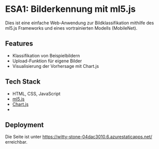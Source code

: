 # ESA1: Bilderkennung mit ml5.js

Dies ist eine einfache Web-Anwendung zur Bildklassifikation mithilfe des ml5.js Frameworks und eines vortrainierten Modells (MobileNet).

## Features

- Klassifikation von Beispielbildern
- Upload-Funktion für eigene Bilder
- Visualisierung der Vorhersage mit Chart.js

## Tech Stack

- HTML, CSS, JavaScript
- [ml5.js](https://ml5js.org/)
- [Chart.js](https://www.chartjs.org/)
- 
 ## Deployment

Die Seite ist unter https://witty-stone-04dac3010.6.azurestaticapps.net/ erreichbar.